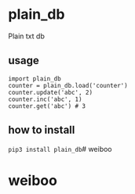 # plain_db

Plain txt db

## usage

```
import plain_db
counter = plain_db.load('counter')
counter.update('abc', 2)
counter.inc('abc', 1)
counter.get('abc') # 3
```

## how to install

`pip3 install plain_db`# weiboo
# weiboo
